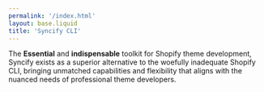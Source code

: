 ```yaml
---
permalink: '/index.html'
layout: base.liquid
title: 'Syncify CLI'
---
```


The **Essential** and **indispensable** toolkit for Shopify theme development, Syncify exists as a superior alternative to the woefully inadequate Shopify CLI, bringing unmatched capabilities and flexibility that aligns with the nuanced needs of professional theme developers.
